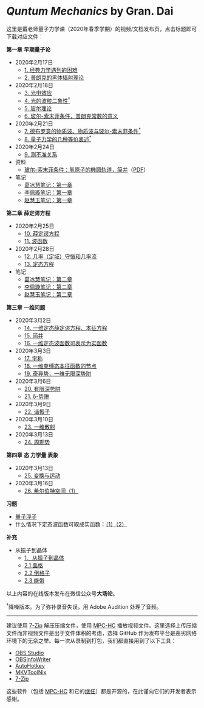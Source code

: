 # *Quntum Mechanics* by Gran. Dai

这里是戴老师量子力学课（2020年春季学期）的视频/文档发布页，点击标题即可下载对应文件：

**第一章** **早期量子论**

* 2020年2月17日
  * [1. 经典力学遇到的困难](https://github.com/fjn308/QMbyDai/releases/download/20200217.1/20200217.1.7z)
  * [2. 普朗克的黑体辐射理论](https://github.com/fjn308/QMbyDai/releases/download/20200217.2/20200217.2.7z)
* 2020年2月18日
  * [3. 光电效应](https://github.com/fjn308/QMbyDai/releases/download/20200218.3/20200218.3.7z)
  * [4. 光的波粒二象性<sup>&dagger;</sup>](https://github.com/fjn308/QMbyDai/releases/download/20200218.4/20200218.4.7z)
  * [5. 玻尔理论](https://github.com/fjn308/QMbyDai/releases/download/20200218.5/20200218.5.7z)
  * [6. 玻尔-索末菲条件，普朗克常数的意义](https://github.com/fjn308/QMbyDai/releases/download/20200218.6/20200218.6.7z)
* 2020年2月21日
  * [7. 德布罗意的物质波、物质波与玻尔-索末菲条件<sup>&dagger;</sup>](https://github.com/fjn308/QMbyDai/releases/download/20200221.7/20200221.7.7z)
  * [8. 量子力学的几种等价表述<sup>&dagger;</sup>](https://github.com/fjn308/QMbyDai/releases/download/20200221.8/20200221.8.7z)
* 2020年2月24日
  * [9. 测不准关系](https://github.com/fjn308/QMbyDai/releases/download/20200224.9/20200224.9.7z)
* 资料
  * [玻尔-索末菲条件：氢原子的椭圆轨道，简并](https://mp.weixin.qq.com/s/S0zzLP2nqzaT5fXIxPYM_w)（[PDF](https://github.com/fjn308/QMbyDai/releases/download/20200221.0.2/20200221.0.2.pdf)）
* 笔记
  * [葛冰慧笔记：第一章](https://github.com/fjn308/QMbyDai/releases/download/20200225.0.3/20200225.0.3.pdf)
  * [李佩璇笔记：第一章](https://github.com/fjn308/QMbyDai/releases/download/20200225.0.4/20200225.0.4.pdf)
  * [赵慧玉笔记：第一章](https://github.com/fjn308/QMbyDai/releases/download/20200225.0.5/20200225.0.5.pdf)

**第二章** **薛定谔方程**

* 2020年2月25日
  * [10. 薛定谔方程](https://github.com/fjn308/QMbyDai/releases/download/20200225.10/20200225.10.7z)
  * [11. 波函数](https://github.com/fjn308/QMbyDai/releases/download/20200225.11/20200225.11.7z)
* 2020年2月28日
  * [12. 几率（定域）守恒和几率流](https://github.com/fjn308/QMbyDai/releases/download/20200228.12/20200228.12.7z)
  * [13. 定态方程](https://github.com/fjn308/QMbyDai/releases/download/20200228.13/20200228.13.7z)
* 笔记
  * [葛冰慧笔记：第二章](https://github.com/fjn308/QMbyDai/releases/download/20200303.0.8/20200303.0.8.pdf)
  * [李佩璇笔记：第二章](https://github.com/fjn308/QMbyDai/releases/download/20200303.0.9/20200303.0.9.pdf)
  * [赵慧玉笔记：第二章](https://github.com/fjn308/QMbyDai/releases/download/20200303.0.10/20200303.0.10.pdf)

**第三章** **一维问题**

* 2020年3月2日
  * [14. 一维定态薛定谔方程、本征方程](https://github.com/fjn308/QMbyDai/releases/download/20200302.14/20200302.14.7z)
  * [15. 简并](https://github.com/fjn308/QMbyDai/releases/download/20200302.15/20200302.15.7z)
  * [16. 一维定态波函数可表示为实函数](https://github.com/fjn308/QMbyDai/releases/download/20200302.16/20200302.16.7z)
* 2020年3月3日
  * [17. 宇称](https://github.com/fjn308/QMbyDai/releases/download/20200303.17/20200303.17.7z)
  * [18. 一维束缚态本征函数的节点](https://github.com/fjn308/QMbyDai/releases/download/20200303.18/20200303.18.7z)
  * [19. 奇异势，一维无限深势阱](https://github.com/fjn308/QMbyDai/releases/download/20200303.19/20200303.19.7z)
* 2020年3月6日
  * [20. 有限深势阱](https://github.com/fjn308/QMbyDai/releases/download/20200306.20/20200306.20.7z)
  * [21. &delta;-势阱](https://github.com/fjn308/QMbyDai/releases/download/20200306.21/20200306.21.7z)
* 2020年3月9日
  * [22. 谐振子](https://github.com/fjn308/QMbyDai/releases/download/20200309.22/20200309.22.7z)
* 2020年3月10日
  * [23. 一维散射](https://github.com/fjn308/QMbyDai/releases/download/20200310.23/20200310.23.7z)
* 2020年3月13日
  * [24. 周期势](https://github.com/fjn308/QMbyDai/releases/download/20200313.24/20200313.24.7z)

**第四章** **态 力学量 表象**

* 2020年3月13日
  * [25. 变换与运动](https://github.com/fjn308/QMbyDai/releases/download/20200313.25/20200313.25.7z)
* 2020年3月16日
  * [26. 希尔伯特空间（1）](https://github.com/fjn308/QMbyDai/releases/download/20200316.26/20200316.26.7z)

**习题**

* [量子浮子](https://github.com/fjn308/QMbyDai/releases/download/20200219.0.1/20200219.0.1.7z)
* 什么情况下定态波函数可取成实函数：[（1）](https://github.com/fjn308/QMbyDai/releases/download/20200303.0.7/20200303.0.7.7z)[（2）](https://github.com/fjn308/QMbyDai/releases/download/20200306.0.14/20200306.0.14.7z)

**补充**

* 从振子到晶体
  * [1.&ensp; 从振子到晶体](https://github.com/fjn308/QMbyDai/releases/download/20200227.0.6/20200227.0.6.7z)
  * [2.1 晶格](https://github.com/fjn308/QMbyDai/releases/download/20200305.0.11/20200305.0.11.7z)
  * [2.2 倒格子](https://github.com/fjn308/QMbyDai/releases/download/20200305.0.12/20200305.0.12.7z)
  * [2.3 能带](https://github.com/fjn308/QMbyDai/releases/download/20200305.0.13/20200305.0.13.7z)

以上内容的在线版本发布在微信公众号**大场论**。

<sup>&dagger;</sup>降噪版本。为了弥补录音失误，用 Adobe Audition 处理了音频。

---

建议使用 [7-Zip](https://www.7-zip.org/download.html) 解压压缩文件，使用 [MPC-HC](https://mpc-hc.org/downloads/) 播放视频文件。这里选择上传压缩文件而非视频文件是出于文件体积的考虑，选择 GitHub 作为发布平台是恶劣网络环境下的无奈之举。每一次从录制到打包，我们都直接用到了以下工具：

* [OBS Studio](https://github.com/obsproject/obs-studio)
* [OBSInfoWriter](https://github.com/partouf/OBSInfoWriter)
* [AutoHotkey](https://github.com/Lexikos/AutoHotkey_L)
* [MKVToolNix](https://gitlab.com/mbunkus/mkvtoolnix)
* [7-Zip](https://sourceforge.net/projects/sevenzip/)

这些软件（包括 [MPC-HC](https://github.com/mpc-hc/mpc-hc) 和它的[继任](https://github.com/clsid2/mpc-hc)）都是开源的，在此谨向它们的开发者表示感谢。
